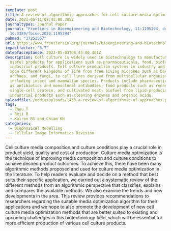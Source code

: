 ```yaml
---
template: post
title: A review of algorithmic approaches for cell culture media optimization
date: 2023-05-11T08:43:00.385Z
journaltypes: Journal Paper
journal: "Frontiers in Bioengineering and Biotechnology, 11:1195294, doi:
  10.3389/fbioe.2023.1195294"
pubmed: "37251567"
url: https://www.frontiersin.org/journals/bioengineering-and-biotechnology/articles/10.3389/fbioe.2023.1195294/full
impactfactor: "5.7"
dateofacceptance: 2023-05-03T08:43:00.401Z
description: Cell culture is widely used in biotechnology to manufacture various
  useful products for applications such as pharmaceuticals, food, biofuel, and
  industrial products. Cell culture production systems in industry and research
  span different kingdoms of life from free living microbes such as bacteria,
  archaea, and fungi, to cell lines derived from multicellular organisms
  including insect and mammalian species. Products include pharmaceuticals such
  as antibiotics and monoclonal antibodies; food products such as rennet,
  single-cell protein, and cultivated meat; biofuel from lipid-producing algae;
  industrial products such as cleaning enzymes and organic acids.
uploadfile: /media/uploads/1433_a-review-of-algorithmic-of-approaches.pdf
tags:
  - Zhou T
  - Reji R
  - Kairon RS and Chiam KH
categories:
  - Biophysical Modelling
  - Cellular Image Informatics Division
---
```

<!--StartFragment-->

Cell culture media composition and culture conditions play a crucial role in product yield, quality and cost of production. Culture media optimization is the technique of improving media composition and culture conditions to achieve desired product outcomes. To achieve this, there have been many algorithmic methods proposed and used for culture media optimization in the literature. To help readers evaluate and decide on a method that best suits their specific application, we carried out a systematic review of the different methods from an algorithmic perspective that classifies, explains and compares the available methods. We also examine the trends and new developments in the area. This review provides recommendations to researchers regarding the suitable media optimization algorithm for their applications and we hope to also promote the development of new cell culture media optimization methods that are better suited to existing and upcoming challenges in this biotechnology field, which will be essential for more efficient production of various cell culture products.

<!--EndFragment-->